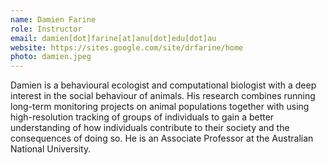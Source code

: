 ```yaml
---
name: Damien Farine
role: Instructor
email: damien[dot]farine[at]anu[dot]edu[dot]au 
website: https://sites.google.com/site/drfarine/home
photo: damien.jpeg
---
```

Damien is a behavioural ecologist and computational biologist with a deep interest in the social behaviour of animals. His research combines running long-term monitoring projects on animal populations together with using high-resolution tracking of groups of individuals to gain a better understanding of how individuals contribute to their society and the consequences of doing so. He is an Associate Professor at the Australian National University.

